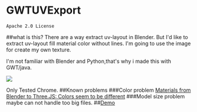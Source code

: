 GWTUVExport
==================
`Apache 2.0 License`

##what is this?
There are a way extract uv-layout in Blender.
But I'd like to extract uv-layout fill material color without lines.
I'm going to use the image for create my own texture.

I'm not familiar with Blender and Python,that's why i made this with GWT/java.

![](http://akjava.github.io/GWTUVExport/imgs/filled_uv.png)

Only Tested Chrome.
##Known problems
###Color problem
[Materials from Blender to Three.JS: Colors seem to be different](http://blender.stackexchange.com/questions/34728/materials-from-blender-to-three-js-colors-seem-to-be-different)
###Model size problem
maybe can not handle too big files.
##[Demo](http://akjava.github.io/GWTUVExport/war/GWTUVExport.html)

